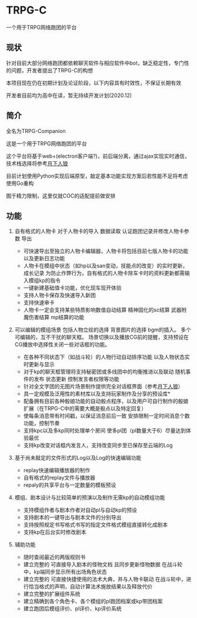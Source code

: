 # TRPG-C
一个用于TRPG网络跑团的平台

## 现状

针对目前大部分网络跑团都依赖聊天软件与相应软件中bot，缺乏稳定性，专门性的问题，开发者提出了TRPG-C的构想  

本项目现在仍在初期计划及论证阶段，以下内容具有时效性，不保证长期有效 

开发者目前均为高中在读，暂无持续开发计划(2020.12) 

## 简介

全名为TRPG-Companion  

这是一个用于TRPG网络跑团的平台

这个平台将基于web+(electron客户端?)，前后端分离，通过ajax实现实时通信，技术栈选择将参考[月下人狼](https://github.com/uhyo/jinrou/)

目前计划使用Python实现后端原型，敲定基本功能实现方案后若性能不足将考虑使用Go重构

囿于精力限制，这里仅就COC的适配提前做安排  

## 功能

1. 自有格式的人物卡 对于人物卡的导入 数据读取 认证跑团记录并修改人物卡参数 导出  
    - 可快速导出至独立的人物卡编辑器，人物卡将包括目前七版人物卡的功能以及更新日志功能
    - 人物卡在模组中状态（如hp以及san变动，技能点的改变）的实时更新，成长记录  为防止作弊行为，自有格式的人物卡除车卡时的资料更新都需输入模组kp的指令
    - 一键新建基础值卡功能，优化现车现开体验
    - 支持人物卡保存及快速导入新团
    - 支持快速审卡
    - 人物卡一定会支持某些特质影响数值自动结算 精神固化的sc结算 武器附魔伤害结算 mp结算的功能

2. 可以编辑的模组场景 包括人物立绘的选择 背景图片的选择 bgm的插入。  多个可编辑的，互不干扰的聊天框。  场景切换以及播放CG前的提醒，支持预设在CG播放中选择性关闭一些对话框的功能。 
    - 在各种不同状态下（如战斗轮）的人物行动自动排序功能 以及人物状态实时更新与显示 
    - 对于kp的聊天框管理将支持秘密团或多线团中的均衡推进以及联动 随机事件的发布 状态更新 控制发言者权限等功能 
    - 针对全文字团的无图片场景制作提供完全对话框界面（参考[月下人狼](https://github.com/uhyo/jinrou/)）   
    - 具一定规模及泛用性的素材库以及支持玩家制作及分享的预设库*    
    - 配备拥有目前各种骰娘功能的自动骰点程序，以及用户可自行制作的骰娘扩展（在TRPG-C中的需要大概是骰点以及特定回复）
    - 使每条消息带有时间戳，以保证消息前后一致 安排限制一定时间消息个数功能，控制节奏  
    - 支持kpc以及多kp同时处理单个房间 使多pl团（pl数量大于6）尽量达到体验最优  
    - 支持kp改变对话框内发言人，支持改变同步至已保存至云端的Log
  
3. 基于尚未敲定的文件形式的Log以及Log的快速编辑功能  
    - replay快速编辑播放器的制作 
    - 自有格式的replay文件与播放器
    - repaly的共享平台与一定数量的模板预设

4. 模组、剧本设计与比较简单的预演以及制作无需kp的自动模组功能    
    - 支持模组作者与剧本作者对自动pl与自动kp的预设  
    - 支持剧本的一键导出与剧本文件的分别导出  
    - 支持按照规定书写格式书写的指定文件格式模组直接转化成剧本  
    - 支持kp在后台实时修改剧本  
     
5. 辅助功能
    - 随时查阅最近的两版规则书
    - 建立完整的 可直接导入剧本的怪物文档 且同步更新怪物数据 在战斗轮中，kp端同步显示所有出场角色状态
    - 建立完整的 可直接快捷使用的法术大典，并与人物卡联动 在战斗轮中，进行恰当格式的声明，自动计算法术施放结果以及释放代价
    - 建立完整的扩展组件系统
    - 建立精确到各个角色卡、各个模组的pl跑团档案或kp带团档案
    - 建立跑团后模组评价、pl评价、kp评价系统
